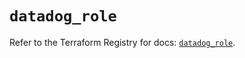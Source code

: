 # `datadog_role`

Refer to the Terraform Registry for docs: [`datadog_role`](https://registry.terraform.io/providers/datadog/datadog/3.65.0/docs/resources/role).
